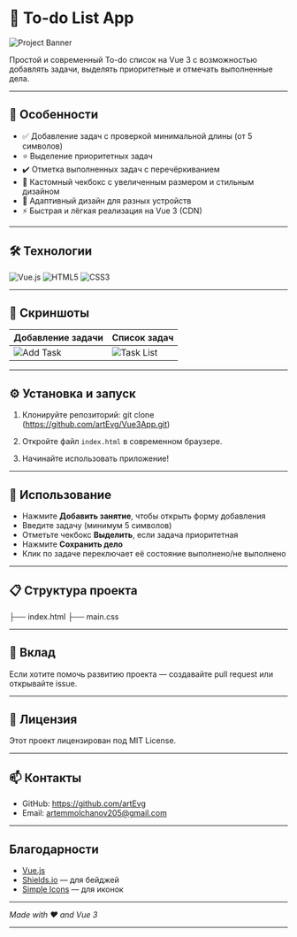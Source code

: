 # 📝 To-do List App

![Project Banner](https://github.com/user-attachments/assets/c8f8b00c-8a1d-4238-9de0-694f7bf7ca08)

Простой и современный To-do список на Vue 3 с возможностью добавлять задачи, выделять приоритетные и отмечать выполненные дела.

---

## 🚀 Особенности

- ✅ Добавление задач с проверкой минимальной длины (от 5 символов)
- ⭐ Выделение приоритетных задач
- ✔️ Отметка выполненных задач с перечёркиванием
- 🎨 Кастомный чекбокс с увеличенным размером и стильным дизайном
- 📱 Адаптивный дизайн для разных устройств
- ⚡ Быстрая и лёгкая реализация на Vue 3 (CDN)

---

## 🛠️ Технологии

![Vue.js](https://img.shields.io/badge/Vue.js-35495E?style=for-the-badge&logo=vue.js&logoColor=4FC08D)
![HTML5](https://img.shields.io/badge/HTML5-E34F26?style=for-the-badge&logo=html5&logoColor=white)
![CSS3](https://img.shields.io/badge/CSS3-1572B6?style=for-the-badge&logo=css3&logoColor=white)

---

## 📸 Скриншоты

| Добавление задачи | Список задач |
|------------------|--------------|
| ![Add Task](https://github.com/user-attachments/assets/ac791470-c22a-41f5-83c8-4134b4a84195) | ![Task List](https://github.com/user-attachments/assets/a4d7cfad-ab52-4447-8a7c-9468f04a2534)|

---

## ⚙️ Установка и запуск

1. Клонируйте репозиторий:
git clone (https://github.com/artEvg/Vue3App.git)

2. Откройте файл `index.html` в современном браузере.
3. Начинайте использовать приложение!

---

## 🎯 Использование

- Нажмите **Добавить занятие**, чтобы открыть форму добавления
- Введите задачу (минимум 5 символов)
- Отметьте чекбокс **Выделить**, если задача приоритетная
- Нажмите **Сохранить дело**
- Клик по задаче переключает её состояние выполнено/не выполнено

---

## 📋 Структура проекта
├── index.html
├── main.css

---

## 🤝 Вклад

Если хотите помочь развитию проекта — создавайте pull request или открывайте issue.

---

## 📄 Лицензия

Этот проект лицензирован под MIT License.

---

## 📫 Контакты

- GitHub: https://github.com/artEvg
- Email: artemmolchanov205@gmail.com

---

## Благодарности

- [Vue.js](https://vuejs.org/)
- [Shields.io](https://shields.io/) — для бейджей
- [Simple Icons](https://simpleicons.org/) — для иконок

---

*Made with ❤️ and Vue 3*

---
